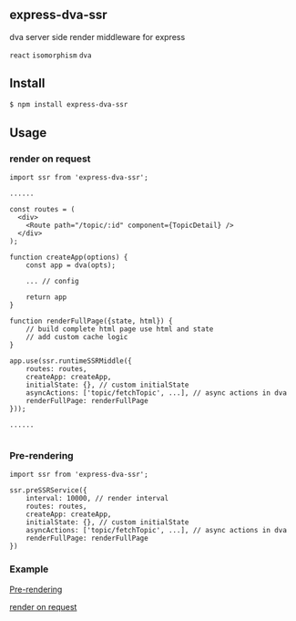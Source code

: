 ## express-dva-ssr

dva server side render middleware for express

`react` `isomorphism` `dva`

## Install

``` bash
$ npm install express-dva-ssr

```
## Usage

### render on request

``` node
import ssr from 'express-dva-ssr';

......

const routes = (
  <div>
    <Route path="/topic/:id" component={TopicDetail} />
  </div>
);

function createApp(options) {
	const app = dva(opts);
	
	... // config
	
	return app
}

function renderFullPage({state, html}) {
	// build complete html page use html and state
	// add custom cache logic
}

app.use(ssr.runtimeSSRMiddle({
	routes: routes,
	createApp: createApp,
	initialState: {}, // custom initialState
	asyncActions: ['topic/fetchTopic', ...], // async actions in dva
	renderFullPage: renderFullPage
}));

......


```

### Pre-rendering

```node
import ssr from 'express-dva-ssr';

ssr.preSSRService({
	interval: 10000, // render interval
	routes: routes,
	createApp: createApp,
	initialState: {}, // custom initialState
	asyncActions: ['topic/fetchTopic', ...], // async actions in dva
	renderFullPage: renderFullPage
})

```

### Example

[Pre-rendering](https://readhub.me/)

[render on request](https://readhub.me/topic/2TbaNZPwbxM)



